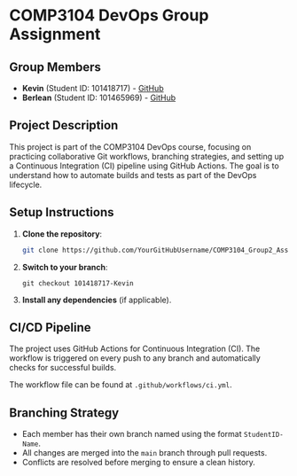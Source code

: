 
# COMP3104 DevOps Group Assignment

## Group Members
- **Kevin** (Student ID: 101418717) - [GitHub](https://github.com/KBTREY35)
- **Berlean** (Student ID: 101465969) - [GitHub](https://github.com/berleangregori)

## Project Description
This project is part of the COMP3104 DevOps course, focusing on practicing collaborative Git workflows, branching strategies, and setting up a Continuous Integration (CI) pipeline using GitHub Actions. The goal is to understand how to automate builds and tests as part of the DevOps lifecycle.

## Setup Instructions
1. **Clone the repository**:
   ```bash
   git clone https://github.com/YourGitHubUsername/COMP3104_Group2_Assignment.git
   ```
2. **Switch to your branch**:
   ```
   git checkout 101418717-Kevin
   ```
3. **Install any dependencies** (if applicable).

## CI/CD Pipeline
The project uses GitHub Actions for Continuous Integration (CI). The workflow is triggered on every push to any branch and automatically checks for successful builds.

The workflow file can be found at `.github/workflows/ci.yml`.

## Branching Strategy
- Each member has their own branch named using the format `StudentID-Name`.
- All changes are merged into the `main` branch through pull requests.
- Conflicts are resolved before merging to ensure a clean history.
